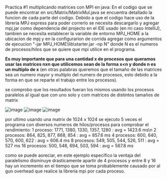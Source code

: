 Practica #1 multiplicando matrices con MPI en java:
En el codigo que se puede encontrar en src/Matrix/MatrixMul.java se encuentra detallado la funcion de cada parte del codigo. Debido a que el codigo hace uso de la libreria MPJ express para poder correrlo se necesita descargarlo y agregar mpj.jar como dependencia del projecto en el IDE usado (en mi caso IntelliJ), tambien se necesita establecer la variable de entorno MPJ_HOME a la ubicacion de mpj y en la configurarion de corrida agregar como argumentos de ejecucion "-jar MPJ_HOME\lib\starter.jar -np N" donde N es el numeros de procesos/hilos que se quiere que mpi utilice en el programa.

**Es muy importante que para una cantidad x de procesos que queramos usar las matrices nxn que utilicemos sean de la forma x<n y donde n es un multiplo de x** (en otras palabras queremos que el tamaño de las matrices sea un numero mayor y multiplo del numero de procesos, esto debido a la forma en que se reparte el trabajo entre los procesos).

se comprobo que los resultados fueran los mismos usando los procesos paralelos al igual que con uno solo y com matrices de distintos tamaños de matrix

![image](https://github.com/aleksandergs/ICC303/assets/53494540/c34097b3-a47e-486d-8543-4a1aad98fee4)
![image](https://github.com/aleksandergs/ICC303/assets/53494540/33b420e7-1e25-441f-9014-6f44d303f399)
![image](https://github.com/aleksandergs/ICC303/assets/53494540/9ed1430e-f6d9-4b6b-8a1f-66b471a13940)

por ultimo usando una matrix de 1024 x 1024 se ejecuto 5 veces el programa con diversos numeros de hilos/procesos para comprobar el rendimiento:
1 proceso: 1771,	1380,	1330,	1357,	1280 : avg = 1423.6 ms\n
2 procesos: 864,	825,	877,	868,	854 : avg =	857.6 ms
4 procesos: 600,	640,	570,	600,	622 : avg = 606.4 ms
8 procesos: 549,	505,	544,	526,	511 :	avg = 527 ms
16 procesos: 500,	548,	694,	503,	594 : avg =	567.8 ms

como se puede aoreciar, en este ejemplo especifico la ventaja del paralelismo disminuye drasticamente apartir de 4 procesos y entre 8 y 16 hay un incremento en el tiempo que se toma probablemente causado por al gun overhead que realice la libreria mpi por cada proceso.






